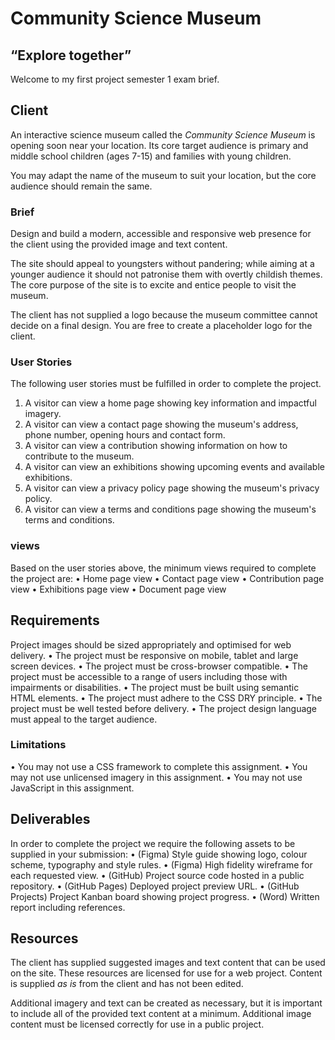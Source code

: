 
# Community Science Museum
## “Explore together”

Welcome to my first project semester 1 exam brief.

## Client
An interactive science museum called the *Community Science Museum* is opening soon near your location. Its core target audience is primary and middle school children (ages 7-15) and families with young children.

You may adapt the name of the museum to suit your location, but the core audience should remain the same.


### Brief 

Design and build a modern, accessible and responsive web presence for the client using the provided image and text content.

The site should appeal to youngsters without pandering; while aiming at a younger audience it should not patronise them with overtly childish themes. The core purpose of the site is to excite and entice people to visit the museum.

The client has not supplied a logo because the museum committee cannot decide on a final design. You are free to create a placeholder logo for the client.


### User Stories

The following user stories must be fulfilled in order to complete the project.
1.	A visitor can view a home page showing key information and impactful imagery.
2.	A visitor can view a contact page showing the museum's address, phone number, opening hours and contact form.
3.	A visitor can view a contribution showing information on how to contribute to the museum.
4.	A visitor can view an exhibitions showing upcoming events and available exhibitions.
5.	A visitor can view a privacy policy page showing the museum's privacy policy.
6.	A visitor can view a terms and conditions page showing the museum's terms and conditions.


### views

Based on the user stories above, the minimum views required to complete the project are:
•	Home page view
•	Contact page view
•	Contribution page view
•	Exhibitions page view
•	Document page view

## Requirements 

Project images should be sized appropriately and optimised for web delivery.
•	The project must be responsive on mobile, tablet and large screen devices.
•	The project must be cross-browser compatible.
•	The project must be accessible to a range of users including those with impairments or disabilities.
•	The project must be built using semantic HTML elements.
•	The project must adhere to the CSS DRY principle.
•	The project must be well tested before delivery.
•	The project design language must appeal to the target audience.

### Limitations

•	You may not use a CSS framework to complete this assignment.
•	You may not use unlicensed imagery in this assignment.
•	You may not use JavaScript in this assignment.


## Deliverables

In order to complete the project we require the following assets to be supplied in your submission:
•	(Figma) Style guide showing logo, colour scheme, typography and style rules.
•	(Figma) High fidelity wireframe for each requested view.
•	(GitHub) Project source code hosted in a public repository.
•	(GitHub Pages) Deployed project preview URL.
•	(GitHub Projects) Project Kanban board showing project progress.
•	(Word) Written report including references.

## Resources

The client has supplied suggested images and text content that can be used on the site. These resources are licensed for use for a web project. Content is supplied *as is* from the client and has not been edited.

Additional imagery and text can be created as necessary, but it is important to include all of the provided text content at a minimum. Additional image content must be licensed correctly for use in a public project.



